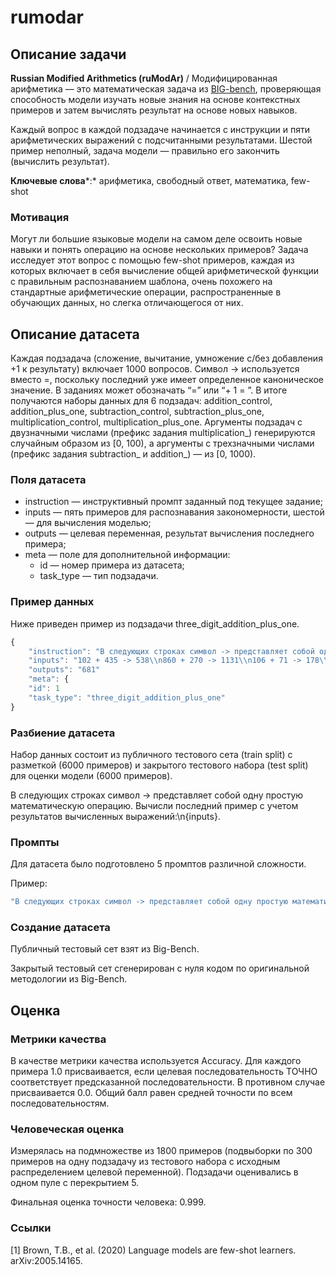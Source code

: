 # rumodar

## Описание задачи

**Russian Modified Arithmetics (ruModAr)** / Модифицированная арифметика — это математическая задача из [BIG-bench](https://github.com/google/BIG-bench/tree/main/bigbench/benchmark_tasks/modified_arithmetic), проверяющая способность модели изучать новые знания на основе контекстных примеров и затем вычислять результат на основе новых навыков.

Каждый вопрос в каждой подзадаче начинается с инструкции и пяти арифметических выражений с подсчитанными результатами. Шестой пример неполный, задача модели — правильно его закончить (вычислить результат).

**Ключевые слова***:* арифметика, свободный ответ, математика, few-shot

### Мотивация

Могут ли большие языковые модели на самом деле освоить новые навыки и понять операцию на основе нескольких примеров? Задача исследует этот вопрос с помощью few-shot примеров, каждая из которых включает в себя вычисление общей арифметической функции с правильным распознаванием шаблона, очень похожего на стандартные арифметические операции, распространенные в обучающих данных, но слегка отличающегося от них.

## Описание датасета

Каждая подзадача (сложение, вычитание, умножение с/без добавления +1 к результату) включает 1000 вопросов. Символ -> используется вместо =, поскольку последний уже имеет определенное каноническое значение. В заданиях может обозначать “=” или “+ 1 = ”. В итоге получаются наборы данных для 6 подзадач: addition_control, addition_plus_one, subtraction_control, subtraction_plus_one, multiplication_control, multiplication_plus_one. Аргументы подзадач с двузначными числами (префикс задания multiplication_) генерируются случайным образом из [0, 100), а аргументы с трехзначными числами (префикс задания subtraction_ и addition_) — из [0, 1000).

### Поля датасета

- instruction — инструктивный промпт заданный под текущее задание;
- inputs — пять примеров для распознавания закономерности, шестой — для вычисления моделью;
- outputs — целевая переменная, результат вычисления последнего примера;
- meta — поле для дополнительной информации:
    - id — номер примера из датасета;
    - task_type — тип подзадачи.

### Пример данных

Ниже приведен пример из подзадачи three_digit_addition_plus_one.

```jsx
{
    "instruction": "В следующих строках символ -> представляет собой одну простую математическую операцию. Определи операцию и вычисли последний пример:\\n{inputs}"               
    "inputs": "102 + 435 -> 538\\n860 + 270 -> 1131\\n106 + 71 -> 178\\n700 + 20 -> 721\\n614 + 121 -> 736\\n466 + 214 ->"
    "outputs": "681"
    "meta": {
	"id": 1
	"task_type": "three_digit_addition_plus_one"
}
```

### Разбиение датасета

Набор данных состоит из публичного тестового сета (train split) с разметкой (6000 примеров) и закрытого тестового набора (test split) для оценки модели (6000 примеров).

В следующих строках символ -> представляет собой одну простую математическую операцию. Вычисли последний пример с учетом результатов вычисленных выражений:\n{inputs}.

### Промпты

Для датасета было подготовлено 5 промптов различной сложности. 

Пример:

```jsx
"В следующих строках символ -> представляет собой одну простую математическую операцию. Вычисли последний пример с учетом результатов вычисленных выражений:\n{inputs}"
```

### Создание датасета

Публичный тестовый сет взят из Big-Bench.

Закрытый тестовый сет сгенерирован с нуля кодом по оригинальной методологии из Big-Bench.

## Оценка

### Метрики качества

В качестве метрики качества используется Accuracy. Для каждого примера 1.0 присваивается, если целевая последовательность ТОЧНО соответствует предсказанной последовательности. В противном случае присваивается 0.0. Общий балл равен средней точности по всем последовательностям.

### Человеческая оценка

Измерялась на подмножестве из 1800 примеров (подвыборки по 300 примеров на одну подзадачу из тестового набора с исходным распределением целевой переменной). Подзадачи оценивались в одном пуле с перекрытием 5.

Финальная оценка точности человека: 0.999.

### Ссылки

[1] Brown, T.B., et al. (2020) Language models are few-shot learners. arXiv:2005.14165.